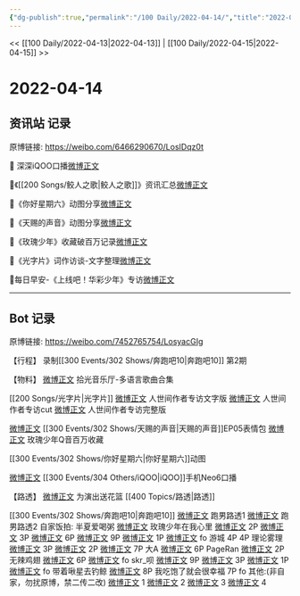 ```yaml
---
{"dg-publish":true,"permalink":"/100 Daily/2022-04-14/","title":"2022-04-14","created":"2022-11-21T16:40:25.000+08:00","updated":"2023-04-11T14:46:34.000+08:00"}
---
```



<< [[100 Daily/2022-04-13\|2022-04-13]] | [[100 Daily/2022-04-15\|2022-04-15]] >>

# 2022-04-14

## 资讯站 记录

原博链接: https://weibo.com/6466290670/LosIDqz0t

🌟 深深iQOO口播[微博正文](https://m.weibo.cn/6466290670/4758218779396333)

🌟《[[200 Songs/鲛人之歌\|鲛人之歌]]》资讯汇总[微博正文](https://m.weibo.cn/6466290670/4758119991743180)

🌟《你好星期六》动图分享[微博正文](https://m.weibo.cn/6466290670/4758217504331669)

🌟《天赐的声音》动图分享[微博正文](https://m.weibo.cn/6466290670/4758217974350367)

🌟《玫瑰少年》收藏破百万记录[微博正文](https://m.weibo.cn/6466290670/4758269723149116)

🌟《光字片》词作访谈-文字整理[微博正文](https://m.weibo.cn/6466290670/4758130455482227)

🌟每日早安-《上线吧！华彩少年》专访[微博正文](https://m.weibo.cn/6466290670/4758077892724142)

---
## Bot 记录

原博链接: https://weibo.com/7452765754/LosyacGIg

【行程】
录制[[300 Events/302 Shows/奔跑吧10\|奔跑吧10]] 第2期

【物料】
[微博正文](https://m.weibo.cn/3592218237/4757842541676046) 拾光音乐厅-多语言歌曲合集

[[200 Songs/光字片\|光字片]]
[微博正文](https://m.weibo.cn/6466290670/4758130455482227) 人世间作者专访文字版
[微博正文](https://m.weibo.cn/7709901534/4757915284799692) 人世间作者专访cut
[微博正文](https://m.weibo.cn/7527423229/4757837865816608) 人世间作者专访完整版

[微博正文](https://m.weibo.cn/1315706994/4758215348981990) [[300 Events/302 Shows/天赐的声音\|天赐的声音]]EP05表情包
[微博正文](https://m.weibo.cn/2169129705/4758263918494969) 玫瑰少年Q音百万收藏

[](https://m.weibo.cn/6456359414/4758215340328817) [[300 Events/302 Shows/你好星期六\|你好星期六]]动图

[微博正文](https://m.weibo.cn/6960161079/4758192125642319) [[300 Events/304 Others/iQOO\|iQOO]]手机Neo6口播

【路透】
[微博正文](https://m.weibo.cn/1424168681/4758211162279648) 为演出送花篮 [[400 Topics/路透\|路透]]

[[300 Events/302 Shows/奔跑吧10\|奔跑吧10]]
[微博正文](https://m.weibo.cn/5453477559/4758259334643870) 跑男路透1
[微博正文](https://m.weibo.cn/5453477559/4758259510546585) 跑男路透2
自家饭拍:
半夏爱喝粥
[微博正文](https://m.weibo.cn/7474051561/4758118498569476)
玫瑰少年在我心里
[微博正文](https://m.weibo.cn/5219918112/4758117810442445) 2P
[微博正文](https://m.weibo.cn/5219918112/4758125183503150) 3P
[微博正文](https://m.weibo.cn/5219918112/4758141978019042) 6P
[微博正文](https://m.weibo.cn/5219918112/4758160789733640) 9P
[微博正文](https://m.weibo.cn/5219918112/4758299420132407) 1P
[微博正文](https://m.weibo.cn/5219918112/4758152224444734) fo
游城
[](https://m.weibo.cn/1801743981/4758125041419665) 4P
[](https://m.weibo.cn/1801743981/4758159371799077) 4P
理论雾理
[微博正文](https://m.weibo.cn/7458115630/4758130292163146) 3P
[微博正文](https://m.weibo.cn/7458115630/4758169761352225) 2P
[微博正文](https://m.weibo.cn/7458115630/4758172987034666) 7P
大A
[微博正文](https://m.weibo.cn/6873250805/4758165872710261) 6P
PageRan
[微博正文](https://m.weibo.cn/7633014126/4758133006665436) 2P
无辣鸡翅
[微博正文](https://m.weibo.cn/7495641082/4758133915781537) 6P
[微博正文](https://m.weibo.cn/7495641082/4758157878103603) fo
skr_呗
[微博正文](https://m.weibo.cn/6433509682/4758156741968892) 9P
[微博正文](https://m.weibo.cn/6433509682/4758163460981888) 3P
[微博正文](https://m.weibo.cn/6433509682/4758169437604061) 1P
[微博正文](https://m.weibo.cn/6433509682/4758253165347395) fo
带着啾星去钓鲸
[微博正文](https://m.weibo.cn/3246571812/4758179491351364) 8P
我吃饱了就会很幸福
[](https://m.weibo.cn/5594426171/4758131232475797) 7P
[](https://m.weibo.cn/5594426171/4758122625762640) fo
其他:(非自家，勿扰原博，禁二传二改)
[微博正文](https://m.weibo.cn/5857123953/4758214510644422) 1
[微博正文](https://m.weibo.cn/7438811637/4758200212259731) 2
[微博正文](https://m.weibo.cn/6060498993/4758188886857447) 3
[微博正文](https://m.weibo.cn/7645481933/4758208877694130) 4

